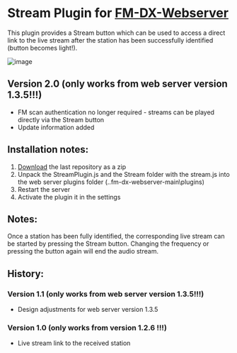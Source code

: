 # Stream Plugin for [FM-DX-Webserver](https://github.com/NoobishSVK/fm-dx-webserver)
This plugin provides a Stream button which can be used to access a direct link to the live stream after the station has been successfully identified (button becomes light!).

![image](https://github.com/user-attachments/assets/eff42262-1b6c-4dc1-93a6-9ca2e88d2192)





## Version 2.0 (only works from web server version 1.3.5!!!)

- FM scan authentication no longer required - streams can be played directly via the Stream button
- Update information added


## Installation notes:

1. [Download](https://github.com/Highpoint2000/stream/releases) the last repository as a zip
2. Unpack the StreamPlugin.js and the Stream folder with the stream.js into the web server plugins folder (..fm-dx-webserver-main\plugins)
3. Restart the server
4. Activate the plugin it in the settings

## Notes: 

Once a station has been fully identified, the corresponding live stream can be started by pressing the Stream button. Changing the frequency or pressing the button again will end the audio stream.

## History:

### Version 1.1 (only works from web server version 1.3.5!!!)

- Design adjustments for web server version 1.3.5

### Version 1.0 (only works from version 1.2.6 !!!)

- Live stream link to the received station
